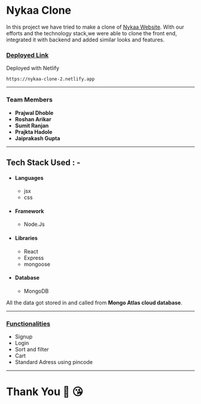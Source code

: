 # Nykaa Clone

In this project we have tried to make a clone of <a href="https://nykaa.com/" target="_blank">Nykaa Website</a>. With our efforts and the technology stack,we were able to clone the front end, integrated it with backend and added similar looks and features.

<div style='page-break-after: always'></div>

### <u>Deployed Link</u>

Deployed with Netlify

```
https://nykaa-clone-2.netlify.app
```

<div style='page-break-after: always'></div>

---

### Team Members

- **Prajwal Dhoble**
- **Roshan Arikar**
- **Sumit Ranjan**
- **Prajkta Hadole**
- **Jaiprakash Gupta**

---

## Tech Stack Used : -

- #### Languages
  - jsx
  - css
- #### Framework
  - Node.Js
- #### Libraries
  - React
  - Express
  - mongoose
- #### Database
  - MongoDB

All the data got stored in and called from <b>Mongo Atlas cloud database</b>.

---

<div style='page-break-after: always'></div>

### <u>Functionalities</u>

- Signup
- Login
- Sort and filter
- Cart
- Standard Adress using pincode

---


# Thank You :sparkling_heart: :kissing_heart:
